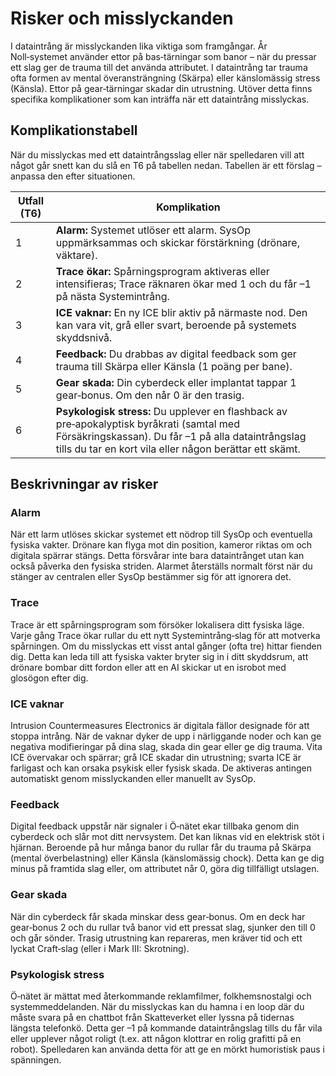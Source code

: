 # Risker och misslyckanden

I dataintrång är misslyckanden lika viktiga som framgångar. År Noll‑systemet använder ettor på bas‑tärningar som banor – när du pressar ett slag ger de trauma till det använda attributet. I dataintrång tar trauma ofta formen av mental överansträngning (Skärpa) eller känslomässig stress (Känsla). Ettor på gear‑tärningar skadar din utrustning. Utöver detta finns specifika komplikationer som kan inträffa när ett dataintrång misslyckas.

## Komplikationstabell

När du misslyckas med ett dataintrångsslag eller när spelledaren vill att något går snett kan du slå en T6 på tabellen nedan. Tabellen är ett förslag – anpassa den efter situationen.

| Utfall (T6) | Komplikation |
|-------------|-------------|
| 1 | **Alarm:** Systemet utlöser ett alarm. SysOp uppmärksammas och skickar förstärkning (drönare, väktare). |
| 2 | **Trace ökar:** Spårningsprogram aktiveras eller intensifieras; Trace räknaren ökar med 1 och du får –1 på nästa Systemintrång. |
| 3 | **ICE vaknar:** En ny ICE blir aktiv på närmaste nod. Den kan vara vit, grå eller svart, beroende på systemets skyddsnivå. |
| 4 | **Feedback:** Du drabbas av digital feedback som ger trauma till Skärpa eller Känsla (1 poäng per bane). |
| 5 | **Gear skada:** Din cyberdeck eller implantat tappar 1 gear‑bonus. Om den når 0 är den trasig. |
| 6 | **Psykologisk stress:** Du upplever en flashback av pre‑apokalyptisk byråkrati (samtal med Försäkringskassan). Du får –1 på alla dataintrångslag tills du tar en kort vila eller någon berättar ett skämt.

## Beskrivningar av risker

### Alarm

När ett larm utlöses skickar systemet ett nödrop till SysOp och eventuella fysiska vakter. Drönare kan flyga mot din position, kameror riktas om och digitala spärrar stängs. Detta försvårar inte bara dataintrånget utan kan också påverka den fysiska striden. Alarmet återställs normalt först när du stänger av centralen eller SysOp bestämmer sig för att ignorera det.

### Trace

Trace är ett spårningsprogram som försöker lokalisera ditt fysiska läge. Varje gång Trace ökar rullar du ett nytt Systemintrång‑slag för att motverka spårningen. Om du misslyckas ett visst antal gånger (ofta tre) hittar fienden dig. Detta kan leda till att fysiska vakter bryter sig in i ditt skyddsrum, att drönare bombar ditt fordon eller att en AI skickar ut en isrobot med glosögon efter dig.

### ICE vaknar

Intrusion Countermeasures Electronics är digitala fällor designade för att stoppa intrång. När de vaknar dyker de upp i närliggande noder och kan ge negativa modifieringar på dina slag, skada din gear eller ge dig trauma. Vita ICE övervakar och spärrar; grå ICE skadar din utrustning; svarta ICE är farligast och kan orsaka psykisk eller fysisk skada. De aktiveras antingen automatiskt genom misslyckanden eller manuellt av SysOp.

### Feedback

Digital feedback uppstår när signaler i Ö‑nätet ekar tillbaka genom din cyberdeck och slår mot ditt nervsystem. Det kan liknas vid en elektrisk stöt i hjärnan. Beroende på hur många banor du rullar får du trauma på Skärpa (mental överbelastning) eller Känsla (känslomässig chock). Detta kan ge dig minus på framtida slag eller, om attributet når 0, göra dig tillfälligt utslagen.

### Gear skada

När din cyberdeck får skada minskar dess gear‑bonus. Om en deck har gear‑bonus 2 och du rullar två banor vid ett pressat slag, sjunker den till 0 och går sönder. Trasig utrustning kan repareras, men kräver tid och ett lyckat Craft‑slag (eller i Mark III: Skrotning).

### Psykologisk stress

Ö‑nätet är mättat med återkommande reklamfilmer, folkhemsnostalgi och systemmeddelanden. När du misslyckas kan du hamna i en loop där du måste svara på en chattbot från Skatteverket eller lyssna på tidernas längsta telefonkö. Detta ger –1 på kommande dataintrångslag tills du får vila eller upplever något roligt (t.ex. att någon klottrar en rolig grafitti på en robot). Spelledaren kan använda detta för att ge en mörkt humoristisk paus i spänningen.